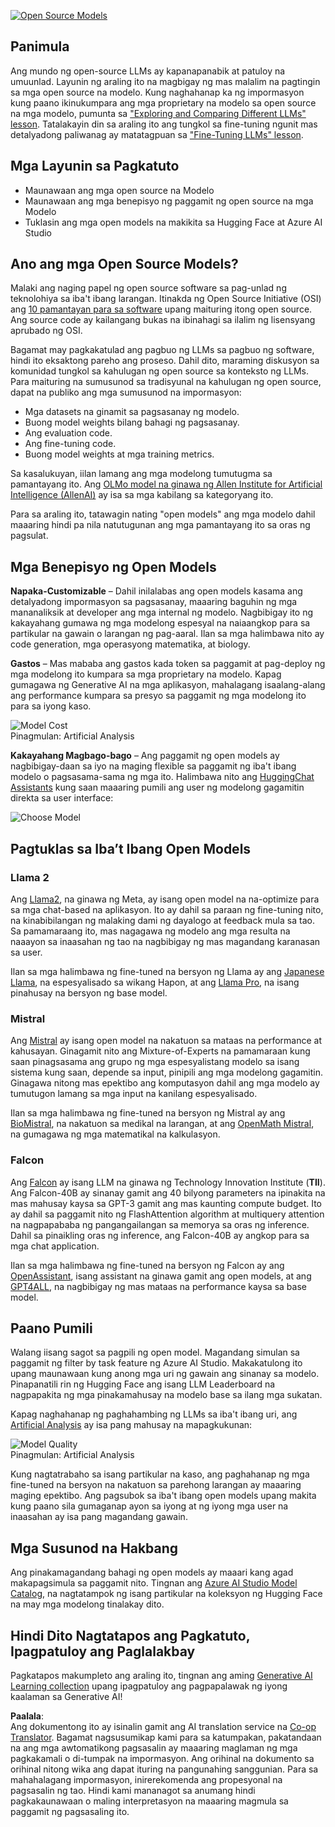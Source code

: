 <!--
CO_OP_TRANSLATOR_METADATA:
{
  "original_hash": "0bba96e53ab841d99db731892a51fab8",
  "translation_date": "2025-07-09T17:13:16+00:00",
  "source_file": "16-open-source-models/README.md",
  "language_code": "tl"
}
-->
[![Open Source Models](../../../translated_images/16-lesson-banner.6b56555e8404fda1716382db4832cecbe616ccd764de381f0af6cfd694d05f74.tl.png)](https://aka.ms/gen-ai-lesson16-gh?WT.mc_id=academic-105485-koreyst)

## Panimula

Ang mundo ng open-source LLMs ay kapanapanabik at patuloy na umuunlad. Layunin ng araling ito na magbigay ng mas malalim na pagtingin sa mga open source na modelo. Kung naghahanap ka ng impormasyon kung paano ikinukumpara ang mga proprietary na modelo sa open source na mga modelo, pumunta sa ["Exploring and Comparing Different LLMs" lesson](../02-exploring-and-comparing-different-llms/README.md?WT.mc_id=academic-105485-koreyst). Tatalakayin din sa araling ito ang tungkol sa fine-tuning ngunit mas detalyadong paliwanag ay matatagpuan sa ["Fine-Tuning LLMs" lesson](../18-fine-tuning/README.md?WT.mc_id=academic-105485-koreyst).

## Mga Layunin sa Pagkatuto

- Maunawaan ang mga open source na Modelo  
- Maunawaan ang mga benepisyo ng paggamit ng open source na mga Modelo  
- Tuklasin ang mga open models na makikita sa Hugging Face at Azure AI Studio  

## Ano ang mga Open Source Models?

Malaki ang naging papel ng open source software sa pag-unlad ng teknolohiya sa iba't ibang larangan. Itinakda ng Open Source Initiative (OSI) ang [10 pamantayan para sa software](https://web.archive.org/web/20241126001143/https://opensource.org/osd?WT.mc_id=academic-105485-koreyst) upang maituring itong open source. Ang source code ay kailangang bukas na ibinahagi sa ilalim ng lisensyang aprubado ng OSI.

Bagamat may pagkakatulad ang pagbuo ng LLMs sa pagbuo ng software, hindi ito eksaktong pareho ang proseso. Dahil dito, maraming diskusyon sa komunidad tungkol sa kahulugan ng open source sa konteksto ng LLMs. Para maituring na sumusunod sa tradisyunal na kahulugan ng open source, dapat na publiko ang mga sumusunod na impormasyon:

- Mga datasets na ginamit sa pagsasanay ng modelo.  
- Buong model weights bilang bahagi ng pagsasanay.  
- Ang evaluation code.  
- Ang fine-tuning code.  
- Buong model weights at mga training metrics.  

Sa kasalukuyan, iilan lamang ang mga modelong tumutugma sa pamantayang ito. Ang [OLMo model na ginawa ng Allen Institute for Artificial Intelligence (AllenAI)](https://huggingface.co/allenai/OLMo-7B?WT.mc_id=academic-105485-koreyst) ay isa sa mga kabilang sa kategoryang ito.

Para sa araling ito, tatawagin nating "open models" ang mga modelo dahil maaaring hindi pa nila natutugunan ang mga pamantayang ito sa oras ng pagsulat.

## Mga Benepisyo ng Open Models

**Napaka-Customizable** – Dahil inilalabas ang open models kasama ang detalyadong impormasyon sa pagsasanay, maaaring baguhin ng mga mananaliksik at developer ang mga internal ng modelo. Nagbibigay ito ng kakayahang gumawa ng mga modelong espesyal na naiaangkop para sa partikular na gawain o larangan ng pag-aaral. Ilan sa mga halimbawa nito ay code generation, mga operasyong matematika, at biology.

**Gastos** – Mas mababa ang gastos kada token sa paggamit at pag-deploy ng mga modelong ito kumpara sa mga proprietary na modelo. Kapag gumagawa ng Generative AI na mga aplikasyon, mahalagang isaalang-alang ang performance kumpara sa presyo sa paggamit ng mga modelong ito para sa iyong kaso.

![Model Cost](../../../translated_images/model-price.3f5a3e4d32ae00b465325159e1f4ebe7b5861e95117518c6bfc37fe842950687.tl.png)  
Pinagmulan: Artificial Analysis

**Kakayahang Magbago-bago** – Ang paggamit ng open models ay nagbibigay-daan sa iyo na maging flexible sa paggamit ng iba't ibang modelo o pagsasama-sama ng mga ito. Halimbawa nito ang [HuggingChat Assistants](https://huggingface.co/chat?WT.mc_id=academic-105485-koreyst) kung saan maaaring pumili ang user ng modelong gagamitin direkta sa user interface:

![Choose Model](../../../translated_images/choose-model.f095d15bbac922141591fd4fac586dc8d25e69b42abf305d441b84c238e293f2.tl.png)

## Pagtuklas sa Iba’t Ibang Open Models

### Llama 2

Ang [Llama2](https://huggingface.co/meta-llama?WT.mc_id=academic-105485-koreyst), na ginawa ng Meta, ay isang open model na na-optimize para sa mga chat-based na aplikasyon. Ito ay dahil sa paraan ng fine-tuning nito, na kinabibilangan ng malaking dami ng dayalogo at feedback mula sa tao. Sa pamamaraang ito, mas nagagawa ng modelo ang mga resulta na naaayon sa inaasahan ng tao na nagbibigay ng mas magandang karanasan sa user.

Ilan sa mga halimbawa ng fine-tuned na bersyon ng Llama ay ang [Japanese Llama](https://huggingface.co/elyza/ELYZA-japanese-Llama-2-7b?WT.mc_id=academic-105485-koreyst), na espesyalisado sa wikang Hapon, at ang [Llama Pro](https://huggingface.co/TencentARC/LLaMA-Pro-8B?WT.mc_id=academic-105485-koreyst), na isang pinahusay na bersyon ng base model.

### Mistral

Ang [Mistral](https://huggingface.co/mistralai?WT.mc_id=academic-105485-koreyst) ay isang open model na nakatuon sa mataas na performance at kahusayan. Ginagamit nito ang Mixture-of-Experts na pamamaraan kung saan pinagsasama ang grupo ng mga espesyalistang modelo sa isang sistema kung saan, depende sa input, pinipili ang mga modelong gagamitin. Ginagawa nitong mas epektibo ang komputasyon dahil ang mga modelo ay tumutugon lamang sa mga input na kanilang espesyalisado.

Ilan sa mga halimbawa ng fine-tuned na bersyon ng Mistral ay ang [BioMistral](https://huggingface.co/BioMistral/BioMistral-7B?text=Mon+nom+est+Thomas+et+mon+principal?WT.mc_id=academic-105485-koreyst), na nakatuon sa medikal na larangan, at ang [OpenMath Mistral](https://huggingface.co/nvidia/OpenMath-Mistral-7B-v0.1-hf?WT.mc_id=academic-105485-koreyst), na gumagawa ng mga matematikal na kalkulasyon.

### Falcon

Ang [Falcon](https://huggingface.co/tiiuae?WT.mc_id=academic-105485-koreyst) ay isang LLM na ginawa ng Technology Innovation Institute (**TII**). Ang Falcon-40B ay sinanay gamit ang 40 bilyong parameters na ipinakita na mas mahusay kaysa sa GPT-3 gamit ang mas kaunting compute budget. Ito ay dahil sa paggamit nito ng FlashAttention algorithm at multiquery attention na nagpapababa ng pangangailangan sa memorya sa oras ng inference. Dahil sa pinaikling oras ng inference, ang Falcon-40B ay angkop para sa mga chat application.

Ilan sa mga halimbawa ng fine-tuned na bersyon ng Falcon ay ang [OpenAssistant](https://huggingface.co/OpenAssistant/falcon-40b-sft-top1-560?WT.mc_id=academic-105485-koreyst), isang assistant na ginawa gamit ang open models, at ang [GPT4ALL](https://huggingface.co/nomic-ai/gpt4all-falcon?WT.mc_id=academic-105485-koreyst), na nagbibigay ng mas mataas na performance kaysa sa base model.

## Paano Pumili

Walang iisang sagot sa pagpili ng open model. Magandang simulan sa paggamit ng filter by task feature ng Azure AI Studio. Makakatulong ito upang maunawaan kung anong mga uri ng gawain ang sinanay sa modelo. Pinapanatili rin ng Hugging Face ang isang LLM Leaderboard na nagpapakita ng mga pinakamahusay na modelo base sa ilang mga sukatan.

Kapag naghahanap ng paghahambing ng LLMs sa iba't ibang uri, ang [Artificial Analysis](https://artificialanalysis.ai/?WT.mc_id=academic-105485-koreyst) ay isa pang mahusay na mapagkukunan:

![Model Quality](../../../translated_images/model-quality.aaae1c22e00f7ee1cd9dc186c611ac6ca6627eabd19e5364dce9e216d25ae8a5.tl.png)  
Pinagmulan: Artificial Analysis

Kung nagtatrabaho sa isang partikular na kaso, ang paghahanap ng mga fine-tuned na bersyon na nakatuon sa parehong larangan ay maaaring maging epektibo. Ang pagsubok sa iba't ibang open models upang makita kung paano sila gumaganap ayon sa iyong at ng iyong mga user na inaasahan ay isa pang magandang gawain.

## Mga Susunod na Hakbang

Ang pinakamagandang bahagi ng open models ay maaari kang agad makapagsimula sa paggamit nito. Tingnan ang [Azure AI Studio Model Catalog](https://ai.azure.com?WT.mc_id=academic-105485-koreyst), na nagtatampok ng isang partikular na koleksyon ng Hugging Face na may mga modelong tinalakay dito.

## Hindi Dito Nagtatapos ang Pagkatuto, Ipagpatuloy ang Paglalakbay

Pagkatapos makumpleto ang araling ito, tingnan ang aming [Generative AI Learning collection](https://aka.ms/genai-collection?WT.mc_id=academic-105485-koreyst) upang ipagpatuloy ang pagpapalawak ng iyong kaalaman sa Generative AI!

**Paalala**:  
Ang dokumentong ito ay isinalin gamit ang AI translation service na [Co-op Translator](https://github.com/Azure/co-op-translator). Bagamat nagsusumikap kami para sa katumpakan, pakatandaan na ang mga awtomatikong pagsasalin ay maaaring maglaman ng mga pagkakamali o di-tumpak na impormasyon. Ang orihinal na dokumento sa orihinal nitong wika ang dapat ituring na pangunahing sanggunian. Para sa mahahalagang impormasyon, inirerekomenda ang propesyonal na pagsasalin ng tao. Hindi kami mananagot sa anumang hindi pagkakaunawaan o maling interpretasyon na maaaring magmula sa paggamit ng pagsasaling ito.